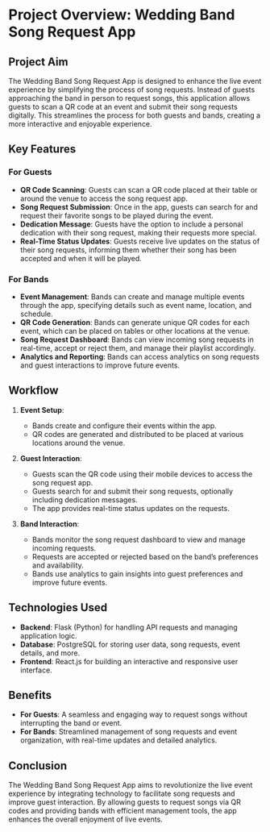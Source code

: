 # Project Overview: Wedding Band Song Request App

## Project Aim

The Wedding Band Song Request App is designed to enhance the live event experience by simplifying the process of song requests. Instead of guests approaching the band in person to request songs, this application allows guests to scan a QR code at an event and submit their song requests digitally. This streamlines the process for both guests and bands, creating a more interactive and enjoyable experience.

## Key Features

### For Guests

- **QR Code Scanning**: Guests can scan a QR code placed at their table or around the venue to access the song request app.
- **Song Request Submission**: Once in the app, guests can search for and request their favorite songs to be played during the event.
- **Dedication Message**: Guests have the option to include a personal dedication with their song request, making their requests more special.
- **Real-Time Status Updates**: Guests receive live updates on the status of their song requests, informing them whether their song has been accepted and when it will be played.

### For Bands

- **Event Management**: Bands can create and manage multiple events through the app, specifying details such as event name, location, and schedule.
- **QR Code Generation**: Bands can generate unique QR codes for each event, which can be placed on tables or other locations at the venue.
- **Song Request Dashboard**: Bands can view incoming song requests in real-time, accept or reject them, and manage their playlist accordingly.
- **Analytics and Reporting**: Bands can access analytics on song requests and guest interactions to improve future events.

## Workflow

1. **Event Setup**:
   - Bands create and configure their events within the app.
   - QR codes are generated and distributed to be placed at various locations around the venue.

2. **Guest Interaction**:
   - Guests scan the QR code using their mobile devices to access the song request app.
   - Guests search for and submit their song requests, optionally including dedication messages.
   - The app provides real-time status updates on the requests.

3. **Band Interaction**:
   - Bands monitor the song request dashboard to view and manage incoming requests.
   - Requests are accepted or rejected based on the band’s preferences and availability.
   - Bands use analytics to gain insights into guest preferences and improve future events.

## Technologies Used

- **Backend**: Flask (Python) for handling API requests and managing application logic.
- **Database**: PostgreSQL for storing user data, song requests, event details, and more.
- **Frontend**: React.js for building an interactive and responsive user interface.

## Benefits

- **For Guests**: A seamless and engaging way to request songs without interrupting the band or event.
- **For Bands**: Streamlined management of song requests and event organization, with real-time updates and detailed analytics.

## Conclusion

The Wedding Band Song Request App aims to revolutionize the live event experience by integrating technology to facilitate song requests and improve guest interaction. By allowing guests to request songs via QR codes and providing bands with efficient management tools, the app enhances the overall enjoyment of live events.

